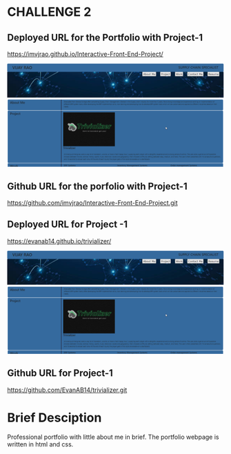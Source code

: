 # CHALLENGE 2

## Deployed URL for the Portfolio with Project-1
https://imvjrao.github.io/Interactive-Front-End-Project/

![](./Images/Portfolio-screenshot.png)

## Github URL for the porfolio with Project-1
https://github.com/imvjrao/Interactive-Front-End-Project.git

## Deployed URL for Project -1
https://evanab14.github.io/trivializer/


![](./Images/Portfolio-screenshot.png)



## Github URL for Project-1
https://github.com/EvanAB14/trivializer.git





# Brief Desciption
Professional portfolio with little about me in brief.
The portfolio webpage is written in html and css.
